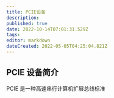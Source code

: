 ```yaml
---
title: PCIE设备
description: 
published: true
date: 2022-10-14T07:01:31.529Z
tags: 
editor: markdown
dateCreated: 2022-05-05T04:25:04.821Z
---
```


## PCIE 设备简介
PCIE 是一种高速串行计算机扩展总线标准
